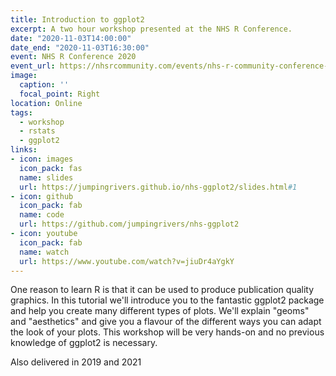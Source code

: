 ```yaml
---
title: Introduction to ggplot2
excerpt: A two hour workshop presented at the NHS R Conference.
date: "2020-11-03T14:00:00"
date_end: "2020-11-03T16:30:00"
event: NHS R Conference 2020
event_url: https://nhsrcommunity.com/events/nhs-r-community-conference-nov2020
image:
  caption: ''
  focal_point: Right
location: Online
tags:
  - workshop
  - rstats
  - ggplot2
links:
- icon: images
  icon_pack: fas
  name: slides
  url: https://jumpingrivers.github.io/nhs-ggplot2/slides.html#1
- icon: github
  icon_pack: fab
  name: code
  url: https://github.com/jumpingrivers/nhs-ggplot2
- icon: youtube
  icon_pack: fab
  name: watch
  url: https://www.youtube.com/watch?v=jiuDr4aYgkY
---
```


One reason to learn R is that it can be used to produce publication quality graphics. In this tutorial we'll introduce you to the fantastic ggplot2 package and help you create many different types of plots. We'll explain "geoms"
and "aesthetics" and give you a flavour of the different ways you can adapt the look of your plots. This workshop will be very hands-on and no previous knowledge of ggplot2 is necessary.

Also delivered in 2019 and 2021